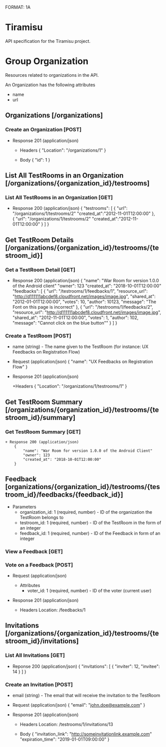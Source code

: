 FORMAT: 1A

# Tiramisu

API specification for the Tiramisu project.

# Group Organization

Resources related to organizations in the API.

An Organization has the following attributes

+ name
+ url

## Organizations [/organizations]

### Create an Organization [POST]

+ Response 201 (application/json)

	+ Headers
		{
			"Location": "/organizations/1"
		}

	+ Body
		{
			"id": 1
		}


## List All TestRooms in an Organization [/organizations/{organization_id}/testrooms]

### List All TestRooms in an Organization [GET]

+ Response 200 (application/json)
	{
		"testrooms": [
			{
				"url": "/organizations/1/testrooms/2"
				"created_at":"2012-11-01T12:00:00"
			},			
			{
				"url": "/organizations/1/testrooms/2"
				"created_at":"2012-11-01T12:00:00"
			}
		]
	}

## Get TestRoom Details [/organizations/{organization_id}/testrooms/{testroom_id}]

### Get a TestRoom Detail [GET] 

+ Response 200 (application/json)
	{
		"name": "War Room for version 1.0.0 of the Android client"
		"owner": 123
		"created_at": "2018-10-01T12:00:00"
		"feedbacks": [
			{
				"url": "/testrooms/1/feedbacks/1",
				"resource_url": "http://d111111abcdef8.cloudfront.net/images/image.jpg",
				"shared_at": "2012-01-01T12:00:00",
				"votes": 10,
				"author": 10123,
				"message": "The Font on this page is incorrect"
			},
			{
				"url": "/testrooms/1/feedbacks/2",
				"resource_url": "http://d111111abcdef8.cloudfront.net/images/image.jpg",
				"shared_at": "2012-11-01T12:00:00",
				"votes": 1, 
				"author": 102,
				"message": "Cannot click on the blue button""
			}
		]
	}

### Create a TestRoom [POST]

+ name (string) - The name given to the TestRoom (for instance: UX Feedbacks on Registration Flow)

+ Request (application/json)
	{
		"name":  "UX Feedbacks on Registration Flow"
	}

+ Response 201 (application/json)

	+Headers
		{
			"Location": "/organizations/1/testrooms/1"
		}	
	

## Get TestRoom Summary [/organizations/{organization_id}/testrooms/{testroom_id}/summary]

### Get TestRoom Summary [GET]

	+ Response 200 (application/json)
		{
			"name": "War Room for version 1.0.0 of the Android Client"
			"owner": 123
			"created_at": "2018-10-01T12:00:00"
		}

## Feedback [organizations/{organization_id}/testrooms/{testroom_id}/feedbacks/{feedback_id}] 

+ Parameters
	+ organization_id: 1 (required, number) - ID of the organization the TestRoom belongs to
	+ testroom_id: 1 (required, number) - ID of the TestRoom in the form of an integer
	+ feedback_id: 1 (required, number) - ID of the Feedback in form of an integer

### View a Feedback [GET]

### Vote on a Feedback [POST]

 + Request (application/json)
	+ Attributes
		+ voter_id: 1 (required, number) - ID of the voter (current user)
		
 + Response 201 (application/json)
	
	+ Headers
		Location: /feedbacks/1


## Invitations [/organizations/{organization_id}/testrooms/{testroom_id}/invitations]

### List All Invitations [GET]

+ Reponse 200 (application/json)
	{
		"invitations": [
			{
				"inviter": 12,
				"invitee": 14
			}
		]
	}

### Create an Invitation [POST]

+ email (string) - The email that will receive the invitation to the TestRoom 

+ Request (application/json)
	{
		"email": "john.doe@example.com"
	}

+ Response 201 (application/json)

	+ Headers
		Location: /testrooms/1/invitations/13
	
	+ Body
		{
			"invitation_link": "http://someinvitationlink.example.com"
			"expiration_time": "2019-01-01T09:00:00"
		}

